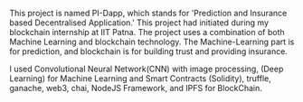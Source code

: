 This project is named PI-Dapp, which stands for 'Prediction and Insurance based Decentralised Application.' This project had initiated during my blockchain internship at IIT Patna. The project uses a combination of both Machine Learning and blockchain technology. The Machine-Learning part is for prediction, and blockchain is for building trust and providing insurance.

I used Convolutional Neural Network(CNN) with image processing, (Deep Learning) for Machine Learning and Smart Contracts (Solidity), truffle, ganache, web3, chai, NodeJS Framework, and IPFS for BlockChain.
